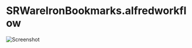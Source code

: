SRWareIronBookmarks.alfredworkflow
==================================

![Screenshot](https://raw.github.com/ts123/SRWareIronBookmarks.alfredworkflow/master/img/screen.png)
